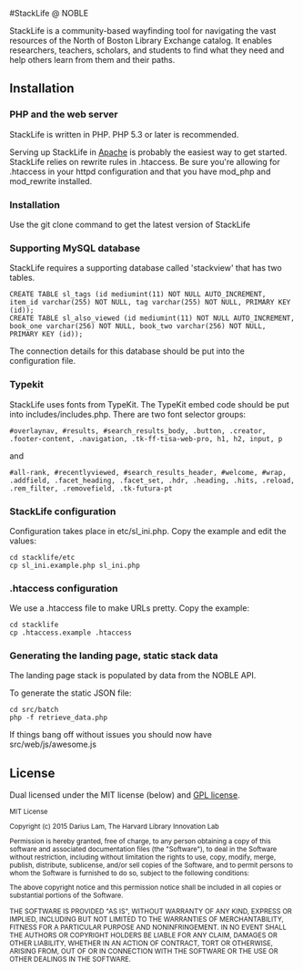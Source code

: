 #StackLife @ NOBLE

StackLife is a community-based wayfinding tool for navigating the vast resources of the North of Boston Library Exchange catalog. It enables researchers, teachers, scholars, and students to find what they need and help others learn from them and their paths.

## Installation

### PHP and the web server

StackLife is written in PHP. PHP 5.3 or later is recommended.

Serving up StackLife in [Apache](http://httpd.apache.org/) is probably the easiest way to get started. StackLife relies on rewrite rules in .htaccess. Be sure you're allowing for .htaccess in your httpd configuration and that you have mod_php and mod_rewrite installed.

### Installation

Use the git clone command to get the latest version of StackLife

### Supporting MySQL database

StackLife requires a supporting database called 'stackview' that has two tables.

    CREATE TABLE sl_tags (id mediumint(11) NOT NULL AUTO_INCREMENT, item_id varchar(255) NOT NULL, tag varchar(255) NOT NULL, PRIMARY KEY (id));
    CREATE TABLE sl_also_viewed (id mediumint(11) NOT NULL AUTO_INCREMENT, book_one varchar(256) NOT NULL, book_two varchar(256) NOT NULL, PRIMARY KEY (id));
    
The connection details for this database should be put into the configuration file.

### Typekit

StackLife uses fonts from TypeKit.  The TypeKit embed code should be put into includes/includes.php.  There are two font selector groups:

    #overlaynav, #results, #search_results_body, .button, .creator, .footer-content, .navigation, .tk-ff-tisa-web-pro, h1, h2, input, p 

and

    #all-rank, #recentlyviewed, #search_results_header, #welcome, #wrap, .addfield, .facet_heading, .facet_set, .hdr, .heading, .hits, .reload, .rem_filter, .removefield, .tk-futura-pt

### StackLife configuration

Configuration takes place in etc/sl_ini.php. Copy the example and edit the values:

    cd stacklife/etc
    cp sl_ini.example.php sl_ini.php

### .htaccess configuration

We use a .htaccess file to make URLs pretty. Copy the example:

    cd stacklife
    cp .htaccess.example .htaccess

### Generating the landing page, static stack data

The landing page stack is populated by data from the NOBLE API.

To generate the static JSON file:

    cd src/batch
    php -f retrieve_data.php

If things bang off without issues you should now have src/web/js/awesome.js

## License

Dual licensed under the MIT license (below) and [GPL license](http://www.gnu.org/licenses/gpl-3.0.html).

<small>
MIT License

Copyright (c) 2015 Darius Lam, The Harvard Library Innovation Lab

Permission is hereby granted, free of charge, to any person obtaining a copy of this software and associated documentation files (the "Software"), to deal in the Software without restriction, including without limitation the rights to use, copy, modify, merge, publish, distribute, sublicense, and/or sell copies of the Software, and to permit persons to whom the Software is furnished to do so, subject to the following conditions:

The above copyright notice and this permission notice shall be included in all copies or substantial portions of the Software.

THE SOFTWARE IS PROVIDED "AS IS", WITHOUT WARRANTY OF ANY KIND, EXPRESS OR IMPLIED, INCLUDING BUT NOT LIMITED TO THE WARRANTIES OF MERCHANTABILITY, FITNESS FOR A PARTICULAR PURPOSE AND NONINFRINGEMENT. IN NO EVENT SHALL THE AUTHORS OR COPYRIGHT HOLDERS BE LIABLE FOR ANY CLAIM, DAMAGES OR OTHER LIABILITY, WHETHER IN AN ACTION OF CONTRACT, TORT OR OTHERWISE, ARISING FROM, OUT OF OR IN CONNECTION WITH THE SOFTWARE OR THE USE OR OTHER DEALINGS IN THE SOFTWARE.
</small>